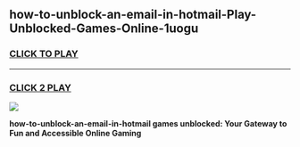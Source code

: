 
## how-to-unblock-an-email-in-hotmail-Play-Unblocked-Games-Online-1uogu
<h3>
<a href="https://premium76.site?title=how-to-unblock-an-email-in-hotmail&ref=25A">CLICK TO PLAY</a></h3>
<hr>

<h3>
<a href="https://premium76.site?title=how-to-unblock-an-email-in-hotmail&ref=25A">CLICK 2 PLAY</a>
  
</h3>

<a href="https://premium76.site?title=how-to-unblock-an-email-in-hotmail&ref=25A"><img src="https://clearcache.store/games.png"></a>


**how-to-unblock-an-email-in-hotmail games unblocked: Your Gateway to Fun and Accessible Online Gaming**
